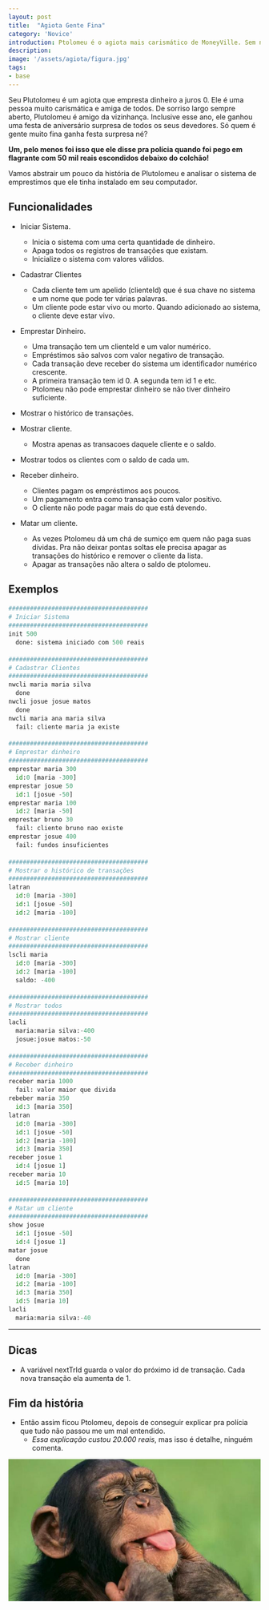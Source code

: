 ```yaml
---
layout: post
title:  "Agiota Gente Fina"
category: 'Novice'
introduction: Ptolomeu é o agiota mais carismático de MoneyVille. Sem nenhuma razão foi denunciado e acabou indo pra cadeira. A lasqueira foi que ele afirma que quem implementou o software de controle dos empréstimos e de apagar registro de defuntos foi você.
description: 
image: '/assets/agiota/figura.jpg'
tags:
- base
---
```


Seu Plutolomeu é um agiota que empresta dinheiro a juros 0. Ele é uma pessoa muito carismática e amiga de todos. De sorriso largo sempre aberto, Plutolomeu é amigo da vizinhança. Inclusive esse ano, ele ganhou uma festa de aniversário surpresa de todos os seus devedores. Só quem é gente muito fina ganha festa surpresa né?

**Um, pelo menos foi isso que ele disse pra polícia quando foi pego em flagrante com 50 mil reais escondidos debaixo do colchão!**

Vamos abstrair um pouco da história de Plutolomeu e analisar o sistema de emprestimos que ele tinha instalado em seu computador.

## Funcionalidades

- Iniciar Sistema.
    - Inicia o sistema com uma certa quantidade de dinheiro.
    - Apaga todos os registros de transações que existam.
    - Inicialize o sistema com valores válidos.

- Cadastrar Clientes
    - Cada cliente tem um apelido (clienteId) que é sua chave no sistema e um nome que pode ter várias palavras.
    - Um cliente pode estar vivo ou morto. Quando adicionado ao sistema, o cliente deve estar vivo.

- Emprestar Dinheiro.
    - Uma transação tem um clienteId e um valor numérico.
    - Empréstimos são salvos com valor negativo de transação.
    - Cada transação deve receber do sistema um identificador numérico crescente.
    - A primeira transação tem id 0. A segunda tem id 1 e etc.
    - Ptolomeu não pode emprestar dinheiro se não tiver dinheiro suficiente.
- Mostrar o histórico de transações.

- Mostrar cliente. 
    - Mostra apenas as transacoes daquele cliente e o saldo.

- Mostrar todos os clientes com o saldo de cada um.

- Receber dinheiro.
    - Clientes pagam os empréstimos aos poucos.
    - Um pagamento entra como transação com valor positivo.
    - O cliente não pode pagar mais do que está devendo.

- Matar um cliente.    
    - As vezes Ptolomeu dá um chá de sumiço em quem não paga suas dívidas. Pra não deixar pontas soltas ele precisa apagar as transações do histórico e remover o cliente da lista. 
    - Apagar as transações não altera o saldo de ptolomeu.


## Exemplos

```python
#######################################
# Iniciar Sistema
#######################################
init 500
  done: sistema iniciado com 500 reais

#######################################
# Cadastrar Clientes
#######################################
nwcli maria maria silva
  done
nwcli josue josue matos
  done
nwcli maria ana maria silva
  fail: cliente maria ja existe

#######################################
# Emprestar dinheiro
#######################################
emprestar maria 300
  id:0 [maria -300]
emprestar josue 50
  id:1 [josue -50]
emprestar maria 100
  id:2 [maria -50]
emprestar bruno 30
  fail: cliente bruno nao existe
emprestar josue 400
  fail: fundos insuficientes

#######################################
# Mostrar o histórico de transações
#######################################
latran
  id:0 [maria -300]
  id:1 [josue -50]
  id:2 [maria -100]

#######################################
# Mostrar cliente
#######################################
lscli maria
  id:0 [maria -300]
  id:2 [maria -100]
  saldo: -400

#######################################
# Mostrar todos
#######################################
lacli
  maria:maria silva:-400
  josue:josue matos:-50

#######################################
# Receber dinheiro
#######################################
receber maria 1000
  fail: valor maior que divida
rebeber maria 350
  id:3 [maria 350]
latran
  id:0 [maria -300]
  id:1 [josue -50]
  id:2 [maria -100]
  id:3 [maria 350]
receber josue 1
  id:4 [josue 1]
receber maria 10
  id:5 [maria 10]

#######################################
# Matar um cliente
#######################################
show josue
  id:1 [josue -50]
  id:4 [josue 1]
matar josue
  done
latran
  id:0 [maria -300]
  id:2 [maria -100]
  id:3 [maria 350]
  id:5 [maria 10]
lacli
  maria:maria silva:-40

```

---
## Dicas
- A variável nextTrId guarda o valor do próximo id de transação. Cada nova transação ela aumenta de 1.

## Fim da história

- Então assim ficou Ptolomeu, depois de conseguir explicar pra polícia que tudo não passou me um mal entendido. 
    - *Essa explicação custou 20.000 reais*, mas isso é detalhe, ninguém comenta.

![](/assets/agiota/ptolomeu.jpg)